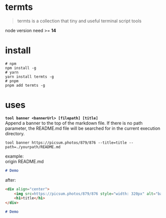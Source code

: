 # termts     
> termts is a collection that tiny and useful terminal script tools        

node version need >= **14**

# install
```shell
# npm
npm install -g
# yarn
yarn install termts -g
# pnpm
pnpm add termts -g
```
# uses

**`tool banner <bannerUrl> [filepath] [title]`**      
Append a banner to the top of the markdown file. If there is no path parameter, the README.md file will be searched for in the current execution directory.          
```shell
tool banner https://picsum.photos/879/876 --title=title --path=./yourpath/README.md
```
example:     
origin README.md        
```markdown
# Demo
```
after:     
```markdown
<div align="center">
    <img src=https://picsum.photos/879/876 style="width: 320px" alt="banner" />
    <h1>title</h1>
</div>

# Demo
```